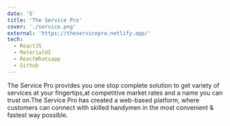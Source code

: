 ```yaml
---
date: '5'
title: 'The Service Pro'
cover: './service.png'
external: 'https://theservicepro.netlify.app/'
tech:
  - ReactJS
  - MaterialUI
  - ReactWhatsapp
  - Github
---
```


The Service Pro provides you one stop complete solution to get variety of services
at your fingertips,at competitive market rates and a name you can trust on.The Service Pro has created a web-based platform, where customers can connect with skilled handymen in the most convenient & fastest way possible.
